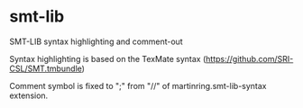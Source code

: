 # smt-lib

SMT-LIB syntax highlighting and comment-out

Syntax highlighting is based on the TexMate syntax (https://github.com/SRI-CSL/SMT.tmbundle)

Comment symbol is fixed to ";" from "//" of martinring.smt-lib-syntax extension.

